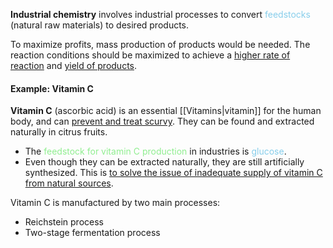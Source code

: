 **Industrial chemistry** involves industrial processes to convert <span style="color: skyblue">feedstocks</span> (natural raw materials) to desired products.

To maximize profits, mass production of products would be needed. The reaction conditions should be maximized to achieve a <u>higher rate of reaction</u> and <u>yield of products</u>.

#### Example: Vitamin C
**Vitamin C** (ascorbic acid) is an essential [[Vitamins|vitamin]] for the human body, and can <u>prevent and treat scurvy</u>. They can be found and extracted naturally in citrus fruits.
- The <span style="color: lightgreen">feedstock for vitamin C production</span> in industries is <span style="color: skyblue">glucose</span>.
- Even though they can be extracted naturally, they are still artificially synthesized. This is <u>to solve the issue of inadequate supply of vitamin C from natural sources</u>.

Vitamin C is manufactured by two main processes:
- Reichstein process
- Two-stage fermentation process

